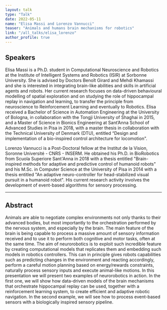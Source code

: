 ```yaml
---
layout: talk
type: "Talk"
date: 2022-05-11
name: "Elisa Massi and Lorenzo Vannucci"
teaser: "Animals and humans brain mechanisms for robotics"
link: "/all_talks/elisa_lorenzo" 
author_profile: true
---
```


## Speakers

Elisa Massi is a Ph.D. student in Computational Neuroscience and Robotics at the Institute of Intelligent Systems and Robotics (ISIR) at Sorbonne University. She is advised by Doctors Benoît Girard and Mehdi Khamassi and she is interested in integrating brain-like abilities and skills in artificial agents and robots. Her current research focuses on data-driven behavioural modelling of spatial exploration and on studying the role of hippocampal replay in navigation and learning, to transfer the principle from neuroscience to Reinforcement Learning and eventually to Robotics. Elisa received a Bachelor of Science in Automation Engineering at the University of Bologna, in collaboration with the Tongji University of Shaghai in 2015, and a Master of Science in Bionics Engineering at Sant’Anna School of Advanced Studies in Pisa in 2018, with a master thesis in collaboration with the Technical University of Denmark (DTU), entitled “Design and implementation of a bio-inspired control architecture for locomotion".

Lorenzo Vannucci is a Post-Doctoral fellow at the Institut de la Vision, Soronne Université - CNRS - INSERM. He obtained his Ph.D. in BioRobotics from Scuola Superiore Sant'Anna in 2018 with a thesis entitled "Brain-inspired methods for adaptive and predictive control of humanoid robots" and his M.Sc. in Computer Science at the University of Pisa in 2014 with a thesis entitled "An adaptive neuro-controller for head-stabilized visual pursuit in a humanoid robot". His current research activity involves the development of event-based algorithms for sensory processing.

---

## Abstract
Animals are able to negotiate complex environments not only thanks to their advanced bodies, but most importantly to the orchestration performed by the nervous system, and especially by the brain. The main feature of the brain is being capable to process a massive amount of sensory information received and to use it to perform both cognitive and motor tasks, often at the same time. The aim of neurorobotics is to exploit such incredible feature by creating computational models that replicates them and embedding such models in robotics controllers. This can in principle gives robots capabilities such as predicting changes in the environment and reacting accordingly, perform a careful motion planning based on energy/rewards constraints, naturally process sensory inputs and execute animal-like motions. In this presentation we will present two examples of neurorobotics in action. In the first one, we will show how data-driven models of the brain mechanisms that orchestrate hippocampal replay can be used, together with a reinforcement learning system, to create efficient and adaptive robotic navigation. In the second example, we will see how to process event-based sensors with a biologically inspired sensory pipeline. 
